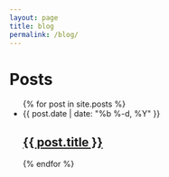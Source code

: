 ```yaml
---
layout: page
title: blog
permalink: /blog/
---
```


<div class="home">

  <h1 class="page-heading">Posts</h1>

  <ul class="entries">
    {% for post in site.posts %}
    	<li class="entry group">
    		<div class="entry-date">
    			<time datetime="{{ post.date | date_to_xmlschema }}">{{ post.date | date: "%b %-d, %Y" }}</time>
    		</div>
    		<div class="entry-title">
    			<h2>
    			<a class="post-link" href="{{ post.url | prepend: site.baseurl }}">{{ post.title }}</a>
    			</h2>
    		</div>
    	</li>
    {% endfor %}
  </ul>
  <br>

</div>
